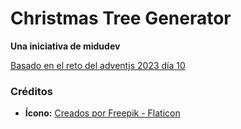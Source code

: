 # Christmas Tree Generator

**Una iniciativa de midudev**

[Basado en el reto del adventjs 2023 día 10](https://adventjs.dev/es/challenges/2023/10)

### Créditos

* **Ícono:** [Creados por Freepik - Flaticon](https://www.flaticon.es/iconos-gratis/navidad)

